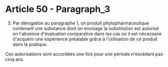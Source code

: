 # Article 50 - Paragraph_3

3. Par dérogation au paragraphe 1, un produit phytopharmaceutique contenant une substance dont on envisage la substitution est autorisé en l'absence d'évaluation comparative dans les cas où il est nécessaire d'acquérir une expérience préalable grâce à l'utilisation de ce produit dans la pratique.

Ces autorisations sont accordées une fois pour une période n'excédant pas cinq ans.